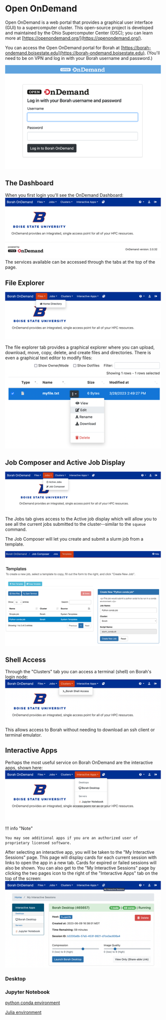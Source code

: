 # Open OnDemand

Open OnDemand is a web portal that provides a graphical user interface (GUI) to a supercomputer cluster.
This open-source project is developed and maintained by the Ohio Supercomputer Center (OSC); you can learn more at  [https://openondemand.org/](https://openondemand.org/).

You can access the Open OnDemand portal for Borah at [https://borah-ondemand.boisestate.edu](https://borah-ondemand.boisestate.edu).
(You'll need to be on VPN and log in with your Borah username and password.)

![borah-ondemand login screen](images/ood-login.png "Borah OnDemand login screen")

## The Dashboard

When you first login you'll see the OnDemand Dashboard:
![Borah OnDemand dashboard](images/ood-dashboard.png "Borah OnDemand dashboard")
The services available can be accessed through the tabs at the top of the page.

## File Explorer

![Borah OnDemand dashboard with Files tab highlighted](images/ood-dash-files.png "Borah OnDemand dashboard with Files tab highlighted")

The file explorer tab provides a graphical explorer where you can upload, download, move, copy, delete, and create files and directories. 
There is even a graphical text editor to modify files:
![The file dropdown to access the text editor](images/ood-file-edit.png "The file dropdown to access the text editor")

## Job Composer and Active Job Display

![Borah OnDemand dashboard with Jobs tab highlighted](images/ood-dash-jobs.png "Borah OnDemand dashboard with Jobs tab highlighted")

The Jobs tab gives access to the Active job display which will allow you to see all the current jobs submitted to the cluster--similar to the `squeue` command.

The Job Composer will let you create and submit a slurm job from a template.

![Job Composer view showing job templates](images/ood-job-composer.png "Job Composer view showing job templates")

## Shell Access

Through the "Clusters" tab you can access a terminal (shell) on Borah's login node:
![Borah OnDemand dashboard with Clusters tab highlighted](images/ood-dash-shell.png "Borah OnDemand dashboard with Clusters tab highlighted")
This allows access to Borah without needing to download an ssh client or terminal emulator. 

## Interactive Apps

Perhaps the most useful service on Borah OnDemand are the interactive apps, shown here:
![Borah OnDemand dashboard with Interactive Apps tab highlighted](images/ood-dash-apps.png "Borah OnDemand dashboard with Interactive Apps tab highlighted")

!!! info "Note"

    You may see additional apps if you are an authorized user of proprietary licensed software.

After selecting an interactive app, you will be taken to the "My Interactive Sessions" page.
This page will display cards for each current session with links to open the app in a new tab.
Cards for expired or failed sessions will also be shown.
You can also get to the "My Interactive Sessions" page by clicking the two pages icon to the right of the "Interactive Apps" tab on the top of the screen:
![Borah OnDemand showing the My Interactive Sessions page with the icon highlighted](images/ood-sessions.png "Borah OnDemand showing the My Interactive Sessions page with the icon highlighted")

### Desktop

### Jupyter Notebook

[python conda environment](conda.md#using-a-conda-environment-with-open-ondemand)

[Julia environment](julia.md)
